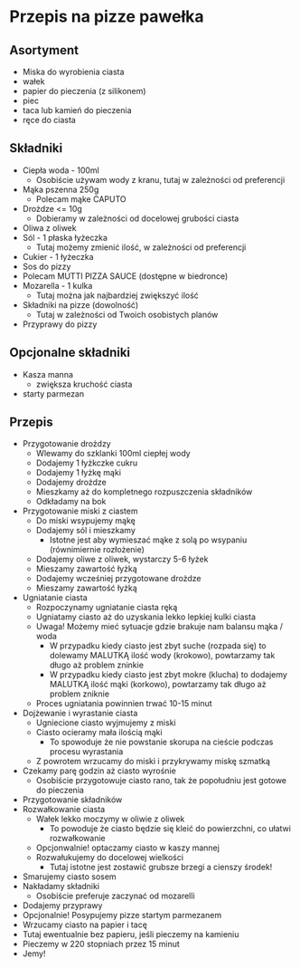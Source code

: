 # Przepis na pizze pawełka

## Asortyment

- Miska do wyrobienia ciasta
- wałek
- papier do pieczenia (z silikonem)
- piec
- taca lub kamień do pieczenia
- ręce do ciasta

## Składniki

- Ciepła woda - 100ml
  - Osobiście używam wody z kranu, tutaj w zależności od preferencji
- Mąka pszenna 250g
  - Polecam mąke CAPUTO
- Drożdze <= 10g
  - Dobieramy w zależności od docelowej grubości ciasta
- Oliwa z oliwek
- Sól - 1 płaska łyżeczka
  - Tutaj możemy zmienić ilość, w zależności od preferencji
- Cukier - 1 łyżeczka
- Sos do pizzy
 - Polecam MUTTI PIZZA SAUCE (dostępne w biedronce)
- Mozarella - 1 kulka
  - Tutaj można jak najbardziej zwiększyć ilość
- Składniki na pizze (dowolność)
  - Tutaj w zależności od Twoich osobistych planów
- Przyprawy do pizzy

## Opcjonalne składniki

- Kasza manna
  - zwiększa kruchość ciasta
- starty parmezan

## Przepis

- Przygotowanie drożdzy
  - Wlewamy do szklanki 100ml ciepłej wody
  - Dodajemy 1 łyżkczke cukru
  - Dodajemy 1 łyżkę mąki
  - Dodajemy drożdze
  - Mieszkamy aż do kompletnego rozpuszczenia składników
  - Odkładamy na bok
- Przygotowanie miski z ciastem
  - Do miski wsypujemy mąkę
  - Dodajemy sól i mieszkamy
    - Istotne jest aby wymieszać mąke z solą po wsypaniu (równimiernie rozłożenie)
  - Dodajemy oliwe z oliwek, wystarczy 5-6 łyżek
  - Mieszamy zawartość łyżką
  - Dodajemy wcześniej przygotowane drożdze
  - Mieszamy zawartość łyżką
- Ugniatanie ciasta
  - Rozpoczynamy ugniatanie ciasta ręką
  - Ugniatamy ciasto aż do uzyskania lekko lepkiej kulki ciasta
  - Uwaga! Możemy mieć sytuacje gdzie brakuje nam balansu mąka / woda
    - W przypadku kiedy ciasto jest zbyt suche (rozpada się) to dolewamy MALUTKĄ ilość wody (krokowo), powtarzamy tak długo aż problem zninkie
    - W przypadku kiedy ciasto jest zbyt mokre (klucha) to dodajemy MALUTKĄ ilość mąki (korkowo), powtarzamy tak długo aż problem zniknie
  - Proces ugniatania powinnien trwać 10-15 minut
- Dojżewanie i wyrastanie ciasta
  - Ugniecione ciasto wyjmujemy z miski
  - Ciasto ocieramy mała ilością mąki
    - To spowoduje że nie powstanie skorupa na cieście podczas procesu wyrastania
  - Z powrotem wrzucamy do miski i przykrywamy miskę szmatką
- Czekamy parę godzin aż ciasto wyrośnie
  - Osobiście przygotowuje ciasto rano, tak że popołudniu jest gotowe do pieczenia
- Przygotowanie składników
- Rozwałkowanie ciasta
  - Wałek lekko moczymy w oliwie z oliwek
    - To powoduje że ciasto będzie się kleić do powierzchni, co ułatwi rozwałkowanie
  - Opcjonwalnie! optaczamy ciasto w kaszy mannej
  - Rozwałukujemy do docelowej wielkości
    - Tutaj istotne jest zostawić grubsze brzegi a cienszy środek!
- Smarujemy ciasto sosem
- Nakładamy składniki
  - Osobiście preferuje zaczynać od mozarelli
- Dodajemy przyprawy
- Opcjonalnie! Posypujemy pizze startym parmezanem
- Wrzucamy ciasto na papier i tacę
 - Tutaj ewentualnie bez papieru, jeśli pieczemy na kamieniu
- Pieczemy w 220 stopniach przez 15 minut
- Jemy!
